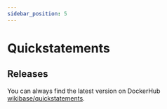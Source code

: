 ```yaml
---
sidebar_position: 5
---
```


# Quickstatements

## Releases
You can always find the latest version on DockerHub [wikibase/quickstatements](https://hub.docker.com/u/wikibase/quickstatements).


